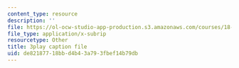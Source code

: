 ```yaml
---
content_type: resource
description: ''
file: https://ol-ocw-studio-app-production.s3.amazonaws.com/courses/18-06sc-linear-algebra-fall-2011/de82187718bbd4b43a793fbef14b79db_TX_vooSnhm8.srt
file_type: application/x-subrip
resourcetype: Other
title: 3play caption file
uid: de821877-18bb-d4b4-3a79-3fbef14b79db
---
```

